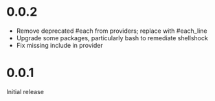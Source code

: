 # 0.0.2

* Remove deprecated #each from providers; replace with #each_line
* Upgrade some packages, particularly bash to remediate shellshock
* Fix missing include in provider

# 0.0.1

Initial release 
